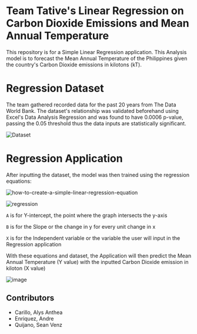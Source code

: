 # Team Tative's Linear Regression on Carbon Dioxide Emissions and Mean Annual Temperature

This repository is for a Simple Linear Regression application. This Analysis model is to forecast the Mean Annual Temperature of the Philippines given the country's Carbon Dioxide emissions in kilotons (kT).

# Regression Dataset
The team gathered recorded data for the past 20 years from The Data World Bank.
The dataset's relationship was validated beforehand using Excel's Data Analysis Regression and was found to have 0.0006 p-value, passing the 0.05 threshold thus the data inputs are statistically significant.

![Dataset](https://user-images.githubusercontent.com/111732588/220077562-e694ad97-ac0e-453c-891e-b124c7037b20.PNG)

# Regression Application 
After inputting the dataset, the model was then trained using the regression equations:

![how-to-create-a-simple-linear-regression-equation](https://user-images.githubusercontent.com/111732588/220084211-7fa5c51e-136d-4851-b4f5-a5552bbf2a62.png)

![regression](https://user-images.githubusercontent.com/111732588/220085532-dccbd0f1-533f-4fff-8d9b-ac9f18cc6dd6.PNG)


`A` is for Y-intercept, the point where the graph intersects the y-axis

`B` is for the Slope or the change in y for every unit change in x

`X` is for the Independent variable or the variable the user will input in the Regression application

With these equations and dataset, the Application will then predict the Mean Annual Temperature (Y value) with the inputted Carbon Dioxide emission in kiloton (X value)

![image](https://user-images.githubusercontent.com/111732588/220083783-22145730-3b4c-4987-8c01-f2e682162b96.png)

## Contributors
- Carillo, Alys Anthea
- Enriquez, Andre
- Quijano, Sean Venz
